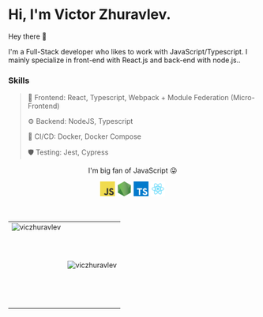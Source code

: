 <style>
    tr, td, th {
       border: none!important;
    }
</style>

# Hi, I'm Victor Zhuravlev.

Hey there 👋

I'm a Full-Stack developer who likes to work with JavaScript/Typescript. I mainly specialize in front-end with React.js and back-end with node.js..

### Skills

> 🎨 Frontend: React, Typescript, Webpack + Module Federation (Micro-Frontend)
> 
> ⚙️ Backend: NodeJS, Typescript
> 
> 🚀 CI/CD: Docker, Docker Compose
> 
> 🛡 Testing: Jest, Cypress

<div align="center">
  <p>I'm big fan of JavaScript 😜</p>
  <code><img height="30" src="https://raw.githubusercontent.com/github/explore/80688e429a7d4ef2fca1e82350fe8e3517d3494d/topics/javascript/javascript.png"></code>
  <code><img height="30" src="https://raw.githubusercontent.com/github/explore/80688e429a7d4ef2fca1e82350fe8e3517d3494d/topics/nodejs/nodejs.png"></code>   
  <code><img height="30" src="https://raw.githubusercontent.com/github/explore/80688e429a7d4ef2fca1e82350fe8e3517d3494d/topics/typescript/typescript.png"></code>
  <code><img height="30" src="https://raw.githubusercontent.com/github/explore/80688e429a7d4ef2fca1e82350fe8e3517d3494d/topics/react/react.png"></code>
</div>

<br />
<br />

|                                                                                                                                                                                   |                                                                                                                                      |
|-----------------------------------------------------------------------------------------------------------------------------------------------------------------------------------|--------------------------------------------------------------------------------------------------------------------------------------|
| <img align="left" height="170px" src="https://github-readme-stats.vercel.app/api/top-langs?username=viczhuravlev&show_icons=true&locale=en&layout=compact" alt="viczhuravlev" />  | <img align="center" height="170px" src="https://github-readme-streak-stats.herokuapp.com/?user=viczhuravlev&" alt="viczhuravlev" />  |

